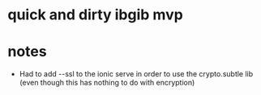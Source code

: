 # quick and dirty ibgib mvp

# notes
* Had to add --ssl to the ionic serve in order to use the crypto.subtle lib (even though this has nothing to do with encryption)